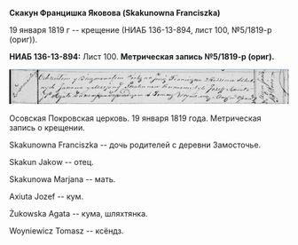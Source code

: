 **Скакун Францишка Яковова (Skakunowna Franciszka)**

19 января 1819 г -- крещение (НИАБ 136-13-894, лист 100, №5/1819-р
(ориг)).

**НИАБ 136-13-894:** Лист 100. **Метрическая запись №5/1819-р (ориг).**

![](./media/b16ddc4ae6e8ca0c333f1b9ae9af9329e9f38a93.png)

Осовская Покровская церковь. 19 января 1819 года. Метрическая запись о
крещении.

Skakunowna Franciszka -- дочь родителей с деревни Замосточье.

Skakun Jakоw -- отец.

Skakunowa Marjana -- мать.

Axiuta Jozef -- кум.

Żukowska Agata -- кума, шляхтянка.

Woyniewicz Tomasz -- ксёндз.
